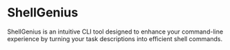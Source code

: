# ShellGenius

ShellGenius is an intuitive CLI tool designed to enhance your command-line experience by turning your task descriptions into efficient shell commands.

